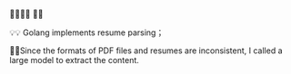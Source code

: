 :beers::beers::beers::beers:
:pencil::pencil: 

:bulb::bulb: Golang implements resume parsing；

:postbox::postbox:Since the formats of PDF files and resumes are inconsistent, I called a large model to extract the content.
